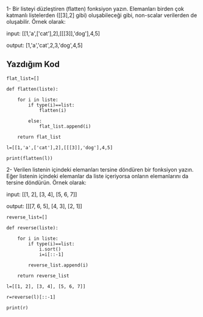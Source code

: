 1- Bir listeyi düzleştiren (flatten) fonksiyon yazın. Elemanları birden çok katmanlı listelerden ([[3],2] gibi) oluşabileceği gibi, non-scalar verilerden de oluşabilir. Örnek olarak:

input: [[1,'a',['cat'],2],[[[3]],'dog'],4,5]

output: [1,'a','cat',2,3,'dog',4,5]

## Yazdığım Kod

```
flat_list=[]

def flatten(liste):

    for i in liste:
        if type(i)==list:
            flatten(i)

        else:
            flat_list.append(i)

    return flat_list            

l=[[1,'a',['cat'],2],[[[3]],'dog'],4,5]

print(flatten(l))

```

2- Verilen listenin içindeki elemanları tersine döndüren bir fonksiyon yazın. Eğer listenin içindeki elemanlar da liste içeriyorsa onların elemanlarını da tersine döndürün. Örnek olarak:

input: [[1, 2], [3, 4], [5, 6, 7]]

output: [[[7, 6, 5], [4, 3], [2, 1]]

```
reverse_list=[]

def reverse(liste):

    for i in liste:
        if type(i)==list:
            i.sort()
            i=i[::-1]

        reverse_list.append(i)
    
    return reverse_list

l=[[1, 2], [3, 4], [5, 6, 7]]

r=reverse(l)[::-1]

print(r)

```